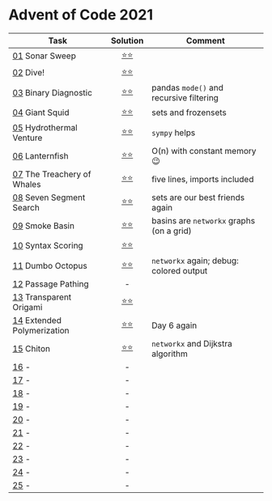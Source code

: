 # Advent of Code 2021

| Task                                                               |       Solution       | Comment                                  |
|--------------------------------------------------------------------|:--------------------:|------------------------------------------|
| [01](https://adventofcode.com/2021/day/1)  Sonar Sweep             | [⭐⭐](2021/day_01.py) ||
| [02](https://adventofcode.com/2021/day/2)  Dive!                   | [⭐⭐](2021/day_02.py) ||
| [03](https://adventofcode.com/2021/day/3)  Binary Diagnostic       | [⭐⭐](2021/day_03.py) | pandas `mode()` and recursive filtering  |
| [04](https://adventofcode.com/2021/day/4)  Giant Squid             | [⭐⭐](2021/day_04.py) | sets and frozensets                      |
| [05](https://adventofcode.com/2021/day/5)  Hydrothermal Venture    | [⭐⭐](2021/day_05.py) | `sympy` helps                            |
| [06](https://adventofcode.com/2021/day/6)  Lanternfish             | [⭐⭐](2021/day_06.py) | O(n) with constant memory 😉             |
| [07](https://adventofcode.com/2021/day/7)  The Treachery of Whales | [⭐⭐](2021/day_07.py) | five lines, imports included             |
| [08](https://adventofcode.com/2021/day/8)  Seven Segment Search    | [⭐⭐](2021/day_08.py) | sets are our best friends again          |
| [09](https://adventofcode.com/2021/day/9)  Smoke Basin             | [⭐⭐](2021/day_09.py) | basins are `networkx` graphs (on a grid) |
| [10](https://adventofcode.com/2021/day/10) Syntax Scoring          | [⭐⭐](2021/day_10.py) |
| [11](https://adventofcode.com/2021/day/11) Dumbo Octopus           | [⭐⭐](2021/day_11.py) | `networkx` again; debug: colored output  |
| [12](https://adventofcode.com/2021/day/12) Passage Pathing         |          -           |                                          |
| [13](https://adventofcode.com/2021/day/13) Transparent Origami     | [⭐⭐](2021/day_13.py) ||
| [14](https://adventofcode.com/2021/day/14) Extended Polymerization | [⭐⭐](2021/day_14.py) | Day 6 again                              |
| [15](https://adventofcode.com/2021/day/15) Chiton                  | [⭐⭐](2021/day_15.py) | `networkx` and Dijkstra algorithm        |
| [16](https://adventofcode.com/2021/day/16) -                       |          -           |
| [17](https://adventofcode.com/2021/day/17) -                       |          -           |
| [18](https://adventofcode.com/2021/day/18) -                       |          -           |
| [19](https://adventofcode.com/2021/day/19) -                       |          -           |
| [20](https://adventofcode.com/2021/day/20) -                       |          -           |
| [21](https://adventofcode.com/2021/day/21) -                       |          -           |
| [22](https://adventofcode.com/2021/day/22) -                       |          -           |
| [23](https://adventofcode.com/2021/day/23) -                       |          -           |
| [24](https://adventofcode.com/2021/day/24) -                       |          -           |
| [25](https://adventofcode.com/2021/day/25) -                       |          -           |
